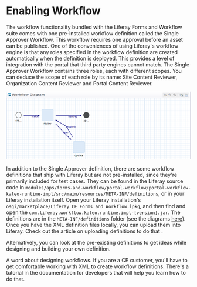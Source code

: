 # Enabling Workflow [](id=enabling-workflow)

The workflow functionality bundled with the Liferay Forms and Workflow suite comes
with one pre-installed workflow definition called the Single Approver Workflow. This
workflow requires one approval before an asset can be published. One of the
conveniences of using Liferay's workflow engine is that any roles specified in
the workflow definition are created automatically when the definition is
deployed. This provides a level of integration with the portal that third party
engines cannot match. The Single Approver Workflow contains three roles, each
with different scopes. You can deduce the scope of each role by its name: Site
Content Reviewer, Organization Content Reviewer and Portal Content Reviewer.

![Figure 1: The Single Approver Definition comes included with the Liferay Forms and Workflow suite.](../../../images/single-approver.png)

In addition to the Single Approver definition, there are some workflow
definitions that ship with Liferay but are not pre-installed, since they're
primarily included for test cases. They can be found in the Liferay source code
in
`modules/aps/forms-and-workflow/portal-workflow/portal-workflow-kaleo-runtime-impl/src/main/resources/META-INF/definitions`,
or in your Liferay installation itself. Open your Liferay installation's
`osgi/marketplace/Liferay CE Forms and Workflow.lpkg`, and then find and open
the `com.liferay.workflow.kaleo.runtime.impl-[version].jar`. The definitions are
in the `META-INF/definitions` folder (see the diagrams
[here](/develop/tutorials/-/knowledge_base/6-2/designing-a-kaleo-workflow-definition)).
Once you have the XML definition files locally, you can upload them into
Liferay. Check out the article on uploading definitions to do that <!--LINK-->.

Alternatively, you can look at the pre-existing definitions to get ideas while
designing and building your own definition. 

A word about designing workflows. If you are a CE <!--Change if necessary-->
customer, you'll have to get comfortable working with XML to create workflow
definitions. There's a tutorial in the documentation for developers that will
help you learn how to do that<!--LINK-->. 

<!-- If you're a DXP customer, you have access to the Kaleo Designer
workflow builder, which gives you a nice user interface where you drag and drop
workflow nodes onto a canvas to create your workflow definitions. If you want to
start with one of the definitions mentioned above, editing it to suit your needs
would be a simple task with the Kaleo Designer. -->

<!--Picture of Workflow Designer-->

